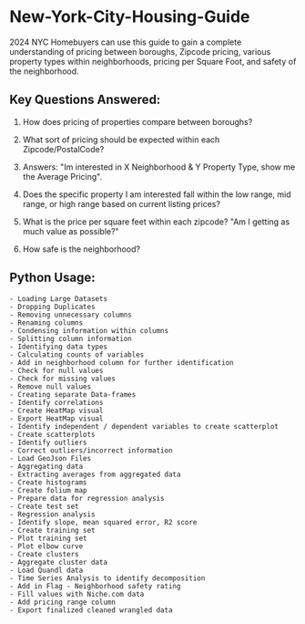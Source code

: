 # New-York-City-Housing-Guide
2024 NYC Homebuyers can use this guide to gain a complete understanding of pricing between boroughs, Zipcode pricing, various property types within neighborhoods, pricing per Square Foot, and safety of the neighborhood.

## Key Questions Answered:

1. How does pricing of properties compare between boroughs?

2. What sort of pricing should be expected within each Zipcode/PostalCode? 
  
3. Answers: "Im interested in X Neighborhood & Y Property Type, show me the Average Pricing".

4. Does the specific property I am interested fall within the low range, mid range, or high range based on current listing prices?

5. What is the price per square feet within each zipcode? "Am I getting as much value as possible?"

6. How safe is the neighborhood? 

## Python Usage:
	- Loading Large Datasets
	- Dropping Duplicates
	- Removing unnecessary columns
	- Renaming columns
	- Condensing information within columns
	- Splitting column information
	- Identifying data types
	- Calculating counts of variables
	- Add in neighborhood column for further identification
	- Check for null values
	- Check for missing values
	- Remove null values
	- Creating separate Data-frames
	- Identify correlations
	- Create HeatMap visual
	- Export HeatMap visual
	- Identify independent / dependent variables to create scatterplot
	- Create scatterplots
	- Identify outliers
	- Correct outliers/incorrect information
	- Load GeoJson Files
	- Aggregating data
	- Extracting averages from aggregated data
	- Create histograms
	- Create folium map
	- Prepare data for regression analysis
	- Create test set
	- Regression analysis
	- Identify slope, mean squared error, R2 score
	- Create training set
	- Plot training set
	- Plot elbow curve
	- Create clusters
	- Aggregate cluster data
	- Load Quandl data
	- Time Series Analysis to identify decomposition 
	- Add in Flag - Neighborhood safety rating
	- Fill values with Niche.com data 
	- Add pricing range column
	- Export finalized cleaned wrangled data
